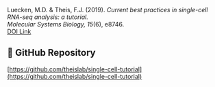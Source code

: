 Luecken, M.D. & Theis, F.J. (2019). *Current best practices in single-cell RNA-seq analysis: a tutorial.*  
*Molecular Systems Biology, 15*(6), e8746.  
[DOI Link](https://www.embopress.org/doi/10.15252/msb.20188746)  

## 🧬 GitHub Repository
[https://github.com/theislab/single-cell-tutorial](https://github.com/theislab/single-cell-tutorial)

